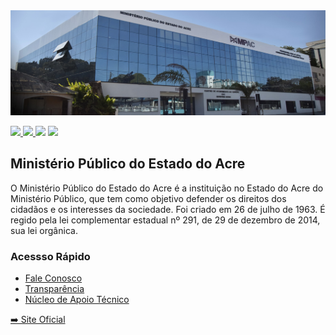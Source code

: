 <img src="mpac-head.jpg" alt="MPAC">

<p>
    <a href="https://twitter.com/mpacre">
    <img src="https://img.shields.io/badge/twitter-%231DA1F2.svg?&style=for-the-badge&logo=twitter&logoColor=white" height=25>
    </a> 
    <a href="https://www.linkedin.com/company/mpacre">
        <img src="https://img.shields.io/badge/linkedin-%230077B5.svg?&style=for-the-badge&logo=linkedin&logoColor=white" height=25>
    </a> 
    <a href="https://www.instagram.com/mpacre/">
        <img src="https://img.shields.io/badge/instagram-%23E4405F.svg?&style=for-the-badge&logo=instagram&logoColor=white" height=25></a> 
    <a href="https://www.youtube.com/@mpacre">
        <img src="https://img.shields.io/badge/youtube-%2312100E.svg?&style=for-the-badge&logo=youtube&logoColor=white" height=25>
    </a> 
</p>

<h2>Ministério Público do Estado do Acre</h2>

<p>
    O Ministério Público do Estado do Acre é a instituição no Estado do Acre do Ministério Público, 
    que tem como objetivo defender os direitos dos cidadãos e os interesses da sociedade. 
    Foi criado em 26 de julho de 1963. É regido pela lei complementar estadual nº 291, de 29 de dezembro de 2014, 
    sua lei orgânica.
</p>

<h3>Acessso Rápido</h3>

<ul>
    <li><a href=https://forms.mpac.mp.br/fale-conosco/>Fale Conosco</a></li>
    <li><a href=https://transparencia.mpac.mp.br/>Transparência</a></li>
    <li><a href=https://nat.mpac.mp.br/>Núcleo de Apoio Técnico</a></li>
</ul>
<p><a href="https://www.mpac.mp.br">➡️ Site Oficial</a></p>

